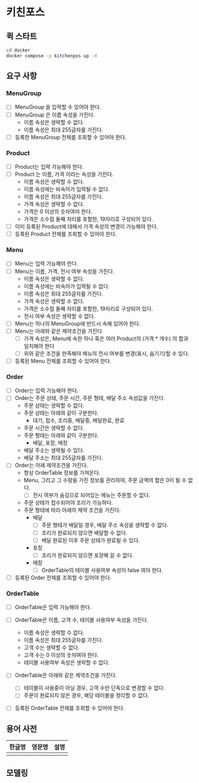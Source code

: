 # 키친포스

## 퀵 스타트

```sh
cd docker
docker compose -p kitchenpos up -d
```

## 요구 사항
### MenuGroup
- [ ] MenuGroup 을 입력할 수 있어야 한다.
- [ ] MenuGroup 은 이름 속성을 가진다.
    - 이름 속성은 생략할 수 없다.
    - 이름 속성은 최대 255글자를 가진다.
- [ ] 등록한 MenuGroup 전체를 조회할 수 있어야 한다.
### Product
- [ ] Product는 입력 가능해야 한다.
- [ ] Product 는 이름, 가격 이라는 속성을 가진다.
    - 이름 속성은 생략할 수 없다.
    - 이름 속성에는 비속어가 입력될 수 없다.
    - 이름 속성은 최대 255글자를 가진다.
    - 가격 속성은 생략할 수 없다.
    - 가격은 0 이상의 숫자여야 한다.
    - 가격은 소수점 둘째 자리를 포함한, 19자리로 구성되어 있다.  
- [ ] 이미 등록된 Product에 대해서 가격 속성의 변경이 가능해야 한다.
- [ ] 등록된 Product 전체를 조회할 수 있어야 한다.
### Menu
- [ ] Menu는 입력 가능해야 한다.
- [ ] Menu는 이름, 가격, 전시 여부 속성을 가진다.
  - 이름 속성은 생략할 수 없다.
  - 이름 속성에는 비속어가 입력될 수 없다.
  - 이름 속성은 최대 255글자를 가진다.
  - 가격 속성은 생략할 수 없다.
  - 가격은 소수점 둘째 자리를 포함한, 19자리로 구성되어 있다.
  - 전시 여부 속성은 생략할 수 없다.
- [ ] Menu는 하나의 MenuGroup에 반드시 속해 있어야 한다.
- [ ] Menu는 아래와 같은 제약조건을 가진다
  - [ ] 가격 속성은, Menu에 속한 하나 혹은 여러 Product의 (가격 * 개수) 의 합과 일치해야 한다 
  - [ ] 위와 같은 조건을 만족해야 메뉴의 전시 여부를 변경(표시, 숨기기)할 수 있다.
- [ ] 등록된 Menu 전체를 조회할 수 있어야 한다.
### Order
- [ ] Order는 입력 가능해야 한다.
- [ ] Order는 주문 상태, 주문 시간, 주문 형태, 배달 주소 속성값을 가진다.
  - 주문 상태는 생략할 수 없다.
  - 주문 상태는 아래와 같이 구분한다.
    - 대기, 접수, 조리중, 배달중, 배달완료, 완료
  - 주문 시간은 생략할 수 없다.
  - 주문 형태는 아래와 같이 구분한다.
    - 배달, 포장, 매장
  - 배달 주소는 생략될 수 있다.
  - 배달 주소는 최대 255글자를 가진다.
- [ ] Order는 아래 제약조건을 가진다.
  - 항상 OrderTable 정보를 가져온다.
  - Menu, 그리고 그 수량을 가진 정보를 관리하여, 주문 금액의 합은 0이 될 수 없다.
    - [ ] 전시 여부가 숨김으로 되어있는 메뉴는 주문할 수 없다.
  - 주문 상태가 접수되어야 조리가 가능하다.
  - 주문 형태에 따라 아래의 제약 조건을 가진다.
    - 배달
      - [ ] 주문 형태가 배달일 경우, 배달 주소 속성을 생략할 수 없다.
      - [ ] 조리가 완료되지 않으면 배달할 수 없다.
      - [ ] 배달 완료된 이후 주문 상태가 완료될 수 있다.
    - 포장
      - [ ] 조리가 완료되지 않으면 포장해 갈 수 없다.
    - 매장
      - [ ] OrderTable의 테이블 사용여부 속성이 false 여야 한다.
- [ ] 등록된 Order 전체를 조회할 수 있어야 한다.
### OrderTable
- [ ] OrderTable은 입력 가능해야 한다.
- [ ] OrderTable은 이름, 고객 수, 테이블 사용여부 속성을 가진다.
  - 이름 속성은 생략할 수 없다.
  - 이름 속성은 최대 255글자를 가진다.
  - 고객 수는 생략할 수 없다.
  - 고객 수는 0 이상의 숫자여야 한다.
  - 테이블 사용여부 속성은 생략할 수 없다.
- [ ] OrderTable은 아래와 같은 제약조건을 가진다.
  - [ ] 테이블이 사용중이 아닐 경우, 고객 수만 단독으로 변경할 수 없다.
  - [ ] 주문이 완료되지 않은 경우, 해당 테이블을 정리할 수 없다.
- [ ] 등록된 OrderTable 전체를 조회할 수 있어야 한다. 


## 용어 사전

| 한글명 | 영문명 | 설명 |
| --- | --- | --- |
|  |  |  |

## 모델링
